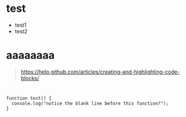 # test

- test1
- test2

# aaaaaaaa
> https://help.github.com/articles/creating-and-highlighting-code-blocks/

#

```
function test() {
  console.log("notice the blank line before this function?");
}
```
